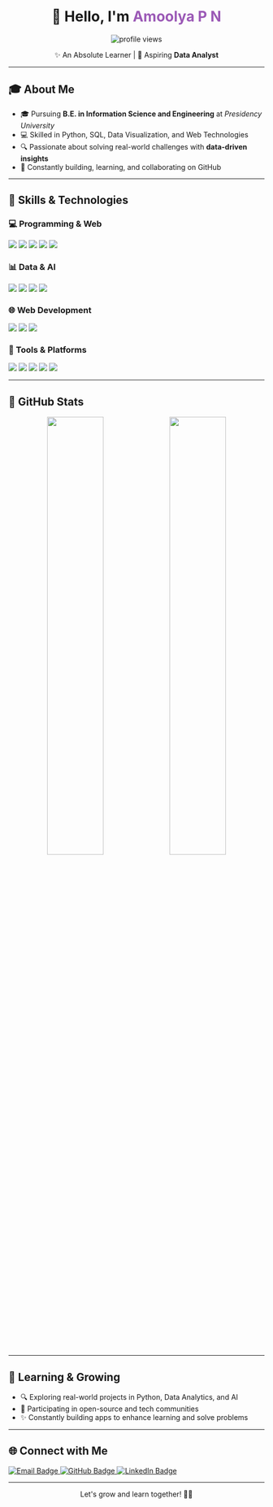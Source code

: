 <h1 align="center">👋 Hello, I'm <span style="color:#9b59b6">Amoolya P N</span></h1>

<p align="center">
  <img src="https://komarev.com/ghpvc/?username=amoolyapn&label=Profile%20Views&color=blueviolet" alt="profile views"/>
</p>

<p align="center">
  ✨ An Absolute Learner | 🎯 Aspiring <b>Data Analyst</b>
</p>

---

## 🎓 About Me

- 🎓 Pursuing **B.E. in Information Science and Engineering** at *Presidency University*
- 💻 Skilled in Python, SQL, Data Visualization, and Web Technologies
- 🔍 Passionate about solving real-world challenges with **data-driven insights**
- 🚀 Constantly building, learning, and collaborating on GitHub

---

## 🚀 Skills & Technologies

### 💻 Programming & Web
<p>
  <img src="https://img.shields.io/badge/Python-3776AB?style=flat&logo=python&logoColor=white" />
  <img src="https://img.shields.io/badge/SQL-003B57?style=flat&logo=postgresql&logoColor=white" />
  <img src="https://img.shields.io/badge/HTML5-E34F26?style=flat&logo=html5&logoColor=white" />
  <img src="https://img.shields.io/badge/CSS3-1572B6?style=flat&logo=css3&logoColor=white" />
  <img src="https://img.shields.io/badge/JavaScript-F7DF1E?style=flat&logo=javascript&logoColor=black" />
</p>

### 📊 Data & AI
<p>
  <img src="https://img.shields.io/badge/Numpy-013243?style=flat&logo=numpy&logoColor=white" />
  <img src="https://img.shields.io/badge/Pandas-150458?style=flat&logo=pandas&logoColor=white" />
  <img src="https://img.shields.io/badge/Matplotlib-11557C?style=flat&logo=plotly&logoColor=white" />
  <img src="https://img.shields.io/badge/Scikit--learn-F7931E?style=flat&logo=scikit-learn&logoColor=white" />
</p>

### 🌐 Web Development
<p>
  <img src="https://img.shields.io/badge/Flask-000000?style=flat&logo=flask&logoColor=white" />
  <img src="https://img.shields.io/badge/Bootstrap-7952B3?style=flat&logo=bootstrap&logoColor=white" />
  <img src="https://img.shields.io/badge/Responsive%20Design-555?style=flat&logo=responsive&logoColor=white" />
</p>

### 🧰 Tools & Platforms
<p>
  <img src="https://img.shields.io/badge/VS%20Code-007ACC?style=flat&logo=visual-studio-code&logoColor=white" />
  <img src="https://img.shields.io/badge/GitHub-181717?style=flat&logo=github&logoColor=white" />
  <img src="https://img.shields.io/badge/Colab-F9AB00?style=flat&logo=googlecolab&logoColor=white" />
  <img src="https://img.shields.io/badge/Jupyter-F37626?style=flat&logo=jupyter&logoColor=white" />
  <img src="https://img.shields.io/badge/SQLite-003B57?style=flat&logo=sqlite&logoColor=white" />
</p>

---

## 🏅 GitHub Stats

<p align="center">
  <img width="47%" src="https://github-readme-stats.vercel.app/api?username=AmoolyaPN&show_icons=true&theme=gruvbox&hide_border=false" />
  <img width="47%" src="https://github-readme-stats.vercel.app/api/top-langs/?username=AmoolyaPN&layout=compact&theme=gruvbox&hide_border=false" />
</p>

---

## 🌱 Learning & Growing
- 🔍 Exploring real-world projects in Python, Data Analytics, and AI
- 🤝 Participating in open-source and tech communities
- ✨ Constantly building apps to enhance learning and solve problems

---

## 🌐 Connect with Me

<p align="left">
  <a href="mailto:amoolyapn2003@gmail.com" target="_blank">
    <img src="https://img.shields.io/badge/Gmail-amoolyapn2003@gmail.com-D14836?style=for-the-badge&logo=gmail&logoColor=white" alt="Email Badge"/>
  </a>
  <a href="https://github.com/amoolyapn" target="_blank">
    <img src="https://img.shields.io/badge/GitHub-AmoolyaPN-181717?style=for-the-badge&logo=github&logoColor=white" alt="GitHub Badge"/>
  </a>
  <a href="https://www.linkedin.com/in/amoolya-p-n-058b5425a" target="_blank">
    <img src="https://img.shields.io/badge/LinkedIn-Amoolya%20P%20N-0A66C2?style=for-the-badge&logo=linkedin&logoColor=white" alt="LinkedIn Badge"/>
  </a>
</p>

---

<p align="center">
  Let's grow and learn together! 🌱💡
</p>
